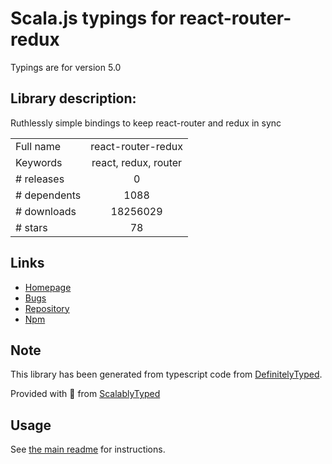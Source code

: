 
# Scala.js typings for react-router-redux

Typings are for version 5.0

## Library description:
Ruthlessly simple bindings to keep react-router and redux in sync

|                    |                 |
| ------------------ | :-------------: |
| Full name          | react-router-redux |
| Keywords           | react, redux, router |
| # releases         | 0 |
| # dependents       | 1088 |
| # downloads        | 18256029 |
| # stars            | 78 |

## Links
- [Homepage](https://github.com/reactjs/react-router-redux#readme)
- [Bugs](https://github.com/reactjs/react-router-redux/issues)
- [Repository](https://github.com/reactjs/react-router-redux)
- [Npm](https://www.npmjs.com/package/react-router-redux)
    


## Note
This library has been generated from typescript code from [DefinitelyTyped](https://definitelytyped.org).

Provided with :purple_heart: from [ScalablyTyped](https://github.com/oyvindberg/ScalablyTyped)

## Usage
See [the main readme](../../readme.md) for instructions.


